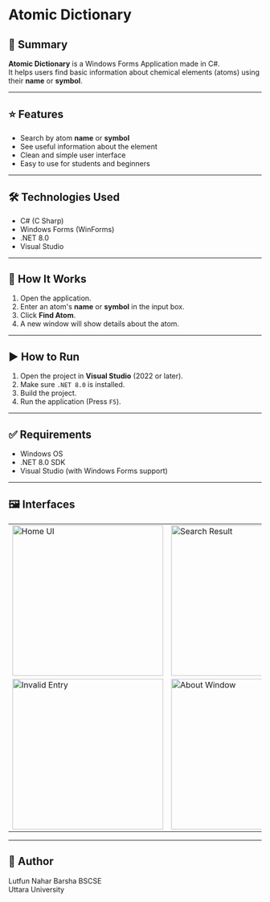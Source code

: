 # Atomic Dictionary

## 📝 Summary
**Atomic Dictionary** is a Windows Forms Application made in C#.  
It helps users find basic information about chemical elements (atoms) using their **name** or **symbol**.

---

## ⭐ Features

- Search by atom **name** or **symbol**  
- See useful information about the element  
- Clean and simple user interface  
- Easy to use for students and beginners

---

## 🛠️ Technologies Used

- C# (C Sharp)
- Windows Forms (WinForms)
- .NET 8.0
- Visual Studio

---

## 🔰 How It Works

1. Open the application.
2. Enter an atom's **name** or **symbol** in the input box.
3. Click **Find Atom**.
4. A new window will show details about the atom.

---

## ▶️ How to Run

1. Open the project in **Visual Studio** (2022 or later).
2. Make sure `.NET 8.0` is installed.
3. Build the project.
4. Run the application (Press `F5`).

---

## ✅ Requirements

- Windows OS
- .NET 8.0 SDK
- Visual Studio (with Windows Forms support)

---

## 🖼️ Interfaces

<table>
  <tr>
    <td><img src="valid.jpg" alt="Home UI" width="300"/></td>
    <td><img src="v result.jpg" alt="Search Result" width="300"/></td>
  </tr>
  <tr>
    <td><img src="radio.jpg" alt="Invalid Entry" width="300"/></td>
    <td><img src="r result.jpg" alt="About Window" width="300"/></td>
  </tr>
</table>

---

## 👤 Author

Lutfun Nahar Barsha
BSCSE    
Uttara University
